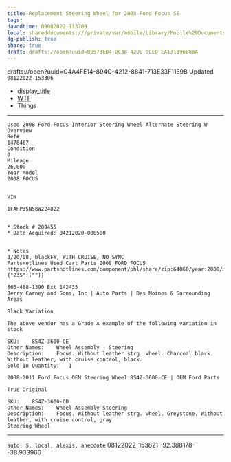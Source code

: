 ```yaml
---
title: Replacement Steering Wheel for 2008 Ford Focus SE
tags: 
davodtime: 09082022-113709
local: shareddocuments:///private/var/mobile/Library/Mobile%20Documents/iCloud~md~obsidian/Documents/OBSHIDDIAN/drafts/B9573ED4-DC38-42DC-9CED-EA131396B88A.md
dg-publish: true
share: true
draft: drafts://open?uuid=B9573ED4-DC38-42DC-9CED-EA131396B88A
---
```

drafts://open?uuid=C4A4FE14-894C-4212-8841-713E33F11E9B
Updated `08122022-153306`

- [display_title](drafts://open?uuid=C4A4FE14-894C-4212-8841-713E33F11E9B)
- [WTF](https://davidblue.wtf/drafts/C4A4FE14-894C-4212-8841-713E33F11E9B.html)
- Things

---
```
Used 2008 Ford Focus Interior Steering Wheel Alternate Steering W
Overview
Ref#
1478467
Condition
0
Mileage
26,000
Year Model
2008 FOCUS


VIN

1FAHP35N58W224822


* Stock # 200455
* Date Acquired: 04212020-000500


* Notes
3/20/08, blackFW, WITH CRUISE, NO SYNC
PartsHotlines Used Cart Parts 2008 FORD FOCUS
https://www.partshotlines.com/component/phl/share/zip:64068/year:2008/make:FORD/model:282/parts:{"235":[""]}

866-488-1390 Ext 142435
Jerry Carney and Sons, Inc | Auto Parts | Des Moines & Surrounding Areas

Black Variation

The above vendor has a Grade A example of the following variation in stock

SKU:	8S4Z-3600-CE
Other Names:	Wheel Assembly - Steering
Description:	Focus. Without leather strg. wheel. Charcoal black. Without leather, with cruise control, black.
Sold In Quantity:	1

2008-2011 Ford Focus OEM Steering Wheel 8S4Z-3600-CE | OEM Ford Parts

True Original

SKU:	8S4Z-3600-CD
Other Names:	Wheel Assembly Steering
Description:	Focus. Without leather strg. wheel. Greystone. Without leather, with cruise control, gray
Steering Wheel
```

---

`auto, $, local, alexis, anecdote`
08122022-153821
-92.388178--38.933966